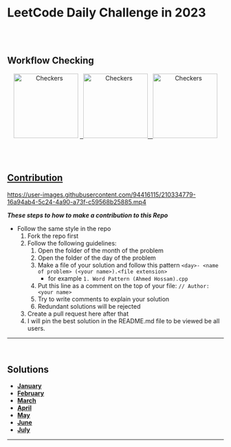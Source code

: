 # LeetCode Daily Challenge in 2023

<br><br>

## Workflow Checking

<div align="center">
<img src="https://github.com/7oSkaaa/LeetCode_DailyChallenge_2023/actions/workflows/Author_Line.yml/badge.svg" alt="Checkers" width="150">
<a href="https://github.com/7oSkaaa/LeetCode_DailyChallenge_2023/actions/workflows/Author_Line.yml" taget="_blank"/>
</img>
&nbsp;
<img src="https://github.com/7oSkaaa/LeetCode_DailyChallenge_2023/actions/workflows/File_Names.yml/badge.svg" alt="Checkers" width="150">
<a href="https://github.com/7oSkaaa/LeetCode_DailyChallenge_2023/actions/workflows/File_Names.yml" taget="_blank"/>
</img>
&nbsp;
<img src="https://github.com/7oSkaaa/LeetCode_DailyChallenge_2023/actions/workflows/Daily_Problem.yml/badge.svg" alt="Checkers" width="150">
<a href="https://github.com/7oSkaaa/LeetCode_DailyChallenge_2023/actions/workflows/Daily_Problem.yml" taget="_blank"/>
</img>
</div>

<br><br>

## Contribution

https://user-images.githubusercontent.com/94416115/210334779-16a94ab4-5c24-4a90-a73f-c59568b25885.mp4

***These steps to how to make a contribution to this Repo***

- Follow the same style in the repo
    1. Fork the repo first
    1. Follow the following guidelines:
        1. Open the folder of the month of the problem
        1. Open the folder of the day of the problem
        1. Make a file of your solution and follow this pattern `<day>- <name of problem> (<your name>).<file extension>`
            - for example `1. Word Pattern (Ahmed Hossam).cpp`
        1. Put this line as a comment on the top of your file: ``// Author: <your name>``
        1. Try to write comments to explain your solution
        1. Redundant solutions will be rejected
    1. Create a pull request here after that
    1. I will pin the best solution in the README.md file to be viewed be all users.

<hr>

<br>

## Solutions
- [**January**](https://github.com/7oSkaaa/LeetCode_DailyChallenge_2023/tree/main/01-%20January)
- [**February**](https://github.com/7oSkaaa/LeetCode_DailyChallenge_2023/tree/main/02-%20February)
- [**March**](https://github.com/7oSkaaa/LeetCode_DailyChallenge_2023/tree/main/03-%20March)
- [**April**](https://github.com/7oSkaaa/LeetCode_DailyChallenge_2023/tree/main/04-%20April)
- [**May**](https://github.com/7oSkaaa/LeetCode_DailyChallenge_2023/tree/main/05-%20May)
- [**June**](https://github.com/7oSkaaa/LeetCode_DailyChallenge_2023/tree/main/06-%20June)
- [**July**](https://github.com/7oSkaaa/LeetCode_DailyChallenge_2023/tree/main/07-%20July)
<hr>
